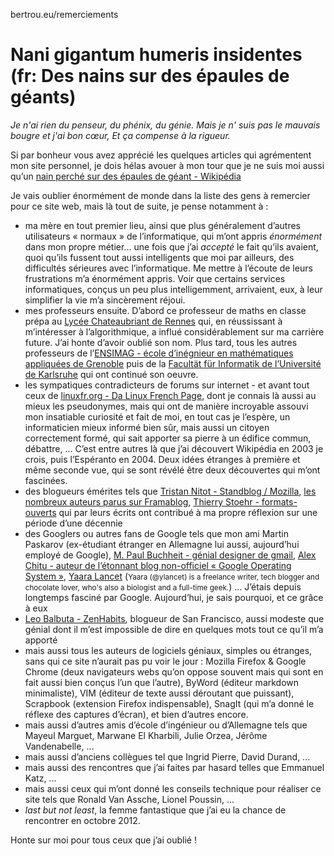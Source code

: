 bertrou.eu/remerciements

# Nani gigantum humeris insidentes (fr: Des nains sur des épaules de géants)

*Je n'ai rien du penseur, du phénix, du génie. Mais je n' suis pas le mauvais bougre et j'ai bon cœur, Et ça compense à la rigueur.*


Si par bonheur vous avez apprécié les quelques articles qui agrémentent mon site personnel, je dois hélas avouer à mon tour que je ne suis moi aussi qu’un [nain perché sur des épaules de géant - Wikipédia](http://fr.wikipedia.org/wiki/Des_nains_sur_des_%C3%A9paules_de_g%C3%A9ants)

Je vais oublier énormément de monde dans la liste des gens à remercier pour ce site web, mais là tout de suite, je pense notamment à :

- ma mère en tout premier lieu, ainsi que plus généralement d’autres utilisateurs « normaux » de l’informatique, qui m’ont appris *énormément* dans mon propre métier... une fois que j’ai *accepté* le fait qu’ils avaient, quoi qu’ils fussent tout aussi intelligents que moi par ailleurs, des difficultés sérieures avec l’informatique. Me mettre à l’écoute de leurs frustrations m’a énormément appris. Voir que certains services informatiques, conçus un peu plus intelligemment, arrivaient, eux, à leur simplifier la vie m’a sincèrement réjoui.
- mes professeurs ensuite. D’abord ce professeur de maths en classe prépa au [Lycée Chateaubriant de Rennes](http://www.lycee-chateaubriand.fr/) qui, en réussissant à m’intéresser à l’algorithmique, a influé considérablement sur ma carrière future. J’ai honte d’avoir oublié son nom. Plus tard, tous les autres professeurs de l’[ENSIMAG - école d’inégnieur en mathématiques appliquées de Grenoble](http://ensimag.grenoble-inp.fr/) puis de la [Facultät für Informatik de l’Université de Karlsruhe](http://www.informatik.kit.edu/) qui ont continué son oeuvre.
- les sympatiques contradicteurs de forums sur internet - et avant tout ceux de [linuxfr.org - Da Linux French Page](http://linuxfr.org/), dont je connais là aussi au mieux les pseudonymes, mais qui ont de manière incroyable assouvi mon insatiable curiosité et fait de moi, en tout cas je l’espère, un informaticien mieux informé bien sûr, mais aussi un citoyen correctement formé, qui sait apporter sa pierre à un édifice commun, débattre, ... C’est entre autres là que j’ai découvert Wikipédia en 2003 je crois, puis l’Espéranto en 2004. Deux idées étranges à première et même seconde vue, qui se sont révélé être deux découvertes qui m’ont fascinées.
- des blogueurs émérites tels que [Tristan Nitot - Standblog / Mozilla](http://standblog.org/blog/), [les nombreux auteurs parus sur Framablog](http://www.framablog.org/index.php), [Thierry Stoehr - formats-ouverts](http://formats-ouverts.org/) qui par leurs écrits ont contribué à ma propre réflexion sur une période d’une décennie
- des Googlers ou autres fans de Google tels que mon ami Martin Paskarov (ex-étudiant étranger en Allemagne lui aussi, aujourd’hui employé de Google), [M. Paul Buchheit - génial designer de gmail](http://paulbuchheit.blogspot.fr/2010/02/if-your-product-is-great-it-doesnt-need.html), [Alex Chitu - auteur de l’étonnant blog non-officiel « Google Operating System »](http://googlesystem.blogspot.fr/), [Yaara Lancet](http://lnct.org/) (<small>Yaara (@ylancet) is a freelance writer, tech blogger and chocolate lover, who's also a biologist and a full-time geek.</small>) ... J’étais depuis longtemps fasciné par Google. Aujourd’hui, je sais pourquoi, et ce grâce à eux
- [Leo Balbuta - ZenHabits](http://zenhabits.net/), blogueur de San Francisco, aussi modeste que génial dont il m’est impossible de dire en quelques mots tout ce qu’il m’a apporté
- mais aussi tous les auteurs de logiciels géniaux, simples ou étranges, sans qui ce site n’aurait pas pu voir le jour : Mozilla Firefox & Google Chrome (deux navigateurs webs qu’on oppose souvent mais qui sont en fait aussi bien conçus l’un que l’autre), ByWord (éditeur markdown minimaliste), VIM (éditeur de texte aussi déroutant que puissant), Scrapbook (extension Firefox indispensable), SnagIt (qui m’a donné le réflexe des captures d’écran), et bien d’autres encore.
- mais aussi d’autres amis d’école d’ingénieur ou d’Allemagne tels que Mayeul Marguet, Marwane El Kharbili, Julie Orzea, Jérôme Vandenabelle, ... 
- mais aussi d’anciens collègues tel que Ingrid Pierre, David Durand, ... 
- mais aussi des rencontres que j’ai faites par hasard telles que Emmanuel Katz, ... 
- mais aussi ceux qui m’ont donné les conseils technique pour réaliser ce site tels que Ronald Van Assche, Lionel Poussin, ...
- *last but not least*, la femme fantastique que j’ai eu la chance de rencontrer en octobre 2012.

Honte sur moi pour tous ceux que j’ai oublié !